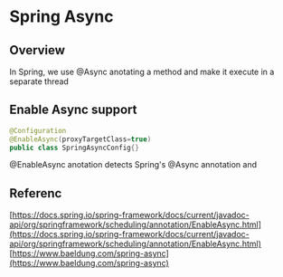 # Spring Async 

## Overview

In Spring, we use @Async anotating a method and make it execute in a separate thread

## Enable Async support
```java
@Configuration
@EnableAsync(proxyTargetClass=true)
public class SpringAsyncConfig{}

```
@EnableAsync anotation detects Spring's @Async annotation and 

## Referenc
[https://docs.spring.io/spring-framework/docs/current/javadoc-api/org/springframework/scheduling/annotation/EnableAsync.html](https://docs.spring.io/spring-framework/docs/current/javadoc-api/org/springframework/scheduling/annotation/EnableAsync.html)
[https://www.baeldung.com/spring-async](https://www.baeldung.com/spring-async)
